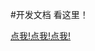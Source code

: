 #开发文档 看这里！
  
  [点我!点我!点我!](https://github.com/wangke-tech/CityRun/blob/master/%E5%BC%80%E5%8F%91%E6%96%87%E6%A1%A3.pdf)

